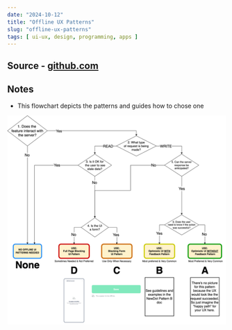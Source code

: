```yaml
---
date: "2024-10-12"
title: "Offline UX Patterns"
slug: "offline-ux-patterns"
tags: [ ui-ux, design, programming, apps ]
---
```




## Source - [github.com][1]

## Notes

* This flowchart depicts the patterns and guides how to chose one

![Choosing an Offline UX Pattern Flowchart][2]



  [1]: https://github.com/Expensify/App/blob/main/contributingGuides/OFFLINE_UX.md
  [2]: https://github.com/Expensify/App/raw/main/contributingGuides/OfflineUX_Patterns_Flowchart.png
